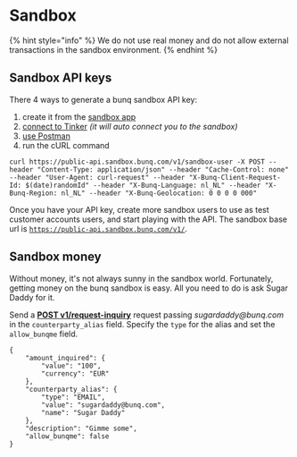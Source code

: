 # Sandbox

{% hint style="info" %}
We do not use real money and do not allow external transactions in the sandbox environment. 
{% endhint %}

## Sandbox API keys

There 4 ways to generate a bunq sandbox API key:

1. create it from the [sandbox app](https://lexy.gitbook.io/bunq/basics/sandbox/android-emulator)
2. [connect to Tinker](https://lexy.gitbook.io/bunq/quickstart/tinker) _\(it will auto connect you to the sandbox\)_
3. [use Postman](https://github.com/bunq/postman)
4. run the cURL command

`curl https://public-api.sandbox.bunq.com/v1/sandbox-user -X POST --header "Content-Type: application/json" --header "Cache-Control: none" --header "User-Agent: curl-request" --header "X-Bunq-Client-Request-Id: $(date)randomId" --header "X-Bunq-Language: nl_NL" --header "X-Bunq-Region: nl_NL" --header "X-Bunq-Geolocation: 0 0 0 0 000"`

Once you have your API key, create more sandbox users to use as test customer accounts users, and start playing with the API. The sandbox base url is [`https://public-api.sandbox.bunq.com/v1/`](https://public-api.sandbox.bunq.com/v1/).

## Sandbox money

Without money, it's not always sunny in the sandbox world. Fortunately, getting money on the bunq sandbox is easy. All you need to do is ask Sugar Daddy for it.

Send a [**POST v1/request-inquiry**](https://doc.bunq.com/#/request-inquiry/Create_RequestInquiry_for_User_MonetaryAccount) request passing _sugardaddy@bunq.com_  in the `counterparty_alias` field. Specify the `type` for the alias and set the `allow_bunqme` field.

```text
{
    "amount_inquired": {
        "value": "100",
        "currency": "EUR"
    },
    "counterparty_alias": {
        "type": "EMAIL",
        "value": "sugardaddy@bunq.com",
        "name": "Sugar Daddy"
    },
    "description": "Gimme some",
    "allow_bunqme": false
}
```

